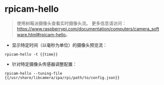 # rpicam-hello

> 使用树莓派摄像头查看实时摄像头流。
> 更多信息请访问：<https://www.raspberrypi.com/documentation/computers/camera_software.html#rpicam-hello>。

- 显示特定时间（以毫秒为单位）的摄像头预览流：

`rpicam-hello -t {{time}}`

- 针对特定摄像头传感器调整配置：

`rpicam-hello --tuning-file {{/usr/share/libcamera/ipa/rpi/path/to/config.json}}`
